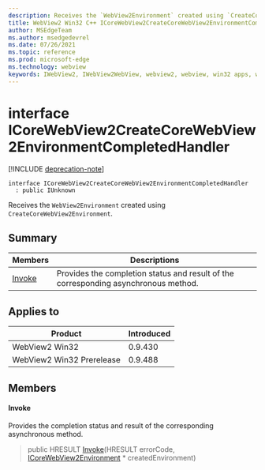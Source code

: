 ```yaml
---
description: Receives the `WebView2Environment` created using `CreateCoreWebView2Environment`.
title: WebView2 Win32 C++ ICoreWebView2CreateCoreWebView2EnvironmentCompletedHandler
author: MSEdgeTeam
ms.author: msedgedevrel
ms.date: 07/26/2021
ms.topic: reference
ms.prod: microsoft-edge
ms.technology: webview
keywords: IWebView2, IWebView2WebView, webview2, webview, win32 apps, win32, edge, ICoreWebView2, ICoreWebView2Controller, browser control, edge html, ICoreWebView2CreateCoreWebView2EnvironmentCompletedHandler
---
```


# interface ICoreWebView2CreateCoreWebView2EnvironmentCompletedHandler

[!INCLUDE [deprecation-note](../includes/deprecation-note.md)]

```
interface ICoreWebView2CreateCoreWebView2EnvironmentCompletedHandler
  : public IUnknown
```

Receives the `WebView2Environment` created using `CreateCoreWebView2Environment`.

## Summary

 Members                        | Descriptions
--------------------------------|---------------------------------------------
[Invoke](#invoke) | Provides the completion status and result of the corresponding asynchronous method.

## Applies to

Product                         | Introduced
--------------------------------|---------------------------------------------
WebView2 Win32            |    0.9.430
WebView2 Win32 Prerelease |    0.9.488

## Members

#### Invoke

Provides the completion status and result of the corresponding asynchronous method.

> public HRESULT [Invoke](#invoke)(HRESULT errorCode, [ICoreWebView2Environment](icorewebview2environment.md) * createdEnvironment)

